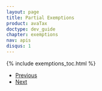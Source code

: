 ```yaml
---
layout: page
title: Partial Exemptions
product: avaTax
doctype: dev_guide
chapter: exemptions
nav: apis
disqus: 1
---
```


{% include exemptions_toc.html %}

<ul class="pager">
  <li class="previous"><a href="/avatax/dev-guide/exemptions1/partial-exemptions/"><i class="glyphicon glyphicon-chevron-left"></i>Previous</a></li>
  <li class="next"><a href="/avatax/dev-guide/locations/">Next<i class="glyphicon glyphicon-chevron-right"></i></a></li>
</ul>
